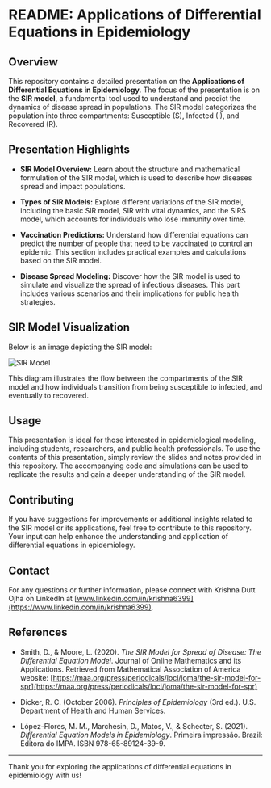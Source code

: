 # README: Applications of Differential Equations in Epidemiology

## Overview

This repository contains a detailed presentation on the **Applications of Differential Equations in Epidemiology**. The focus of the presentation is on the **SIR model**, a fundamental tool used to understand and predict the dynamics of disease spread in populations. The SIR model categorizes the population into three compartments: Susceptible (S), Infected (I), and Recovered (R).

## Presentation Highlights

- **SIR Model Overview:** Learn about the structure and mathematical formulation of the SIR model, which is used to describe how diseases spread and impact populations.
  
- **Types of SIR Models:** Explore different variations of the SIR model, including the basic SIR model, SIR with vital dynamics, and the SIRS model, which accounts for individuals who lose immunity over time.

- **Vaccination Predictions:** Understand how differential equations can predict the number of people that need to be vaccinated to control an epidemic. This section includes practical examples and calculations based on the SIR model.

- **Disease Spread Modeling:** Discover how the SIR model is used to simulate and visualize the spread of infectious diseases. This part includes various scenarios and their implications for public health strategies.

## SIR Model Visualization

Below is an image depicting the SIR model:

![SIR Model](https://drive.google.com/uc?export=view&id=1KVNADYO_l5uwjr0Ay2SsbpPtZZupZc7h)

This diagram illustrates the flow between the compartments of the SIR model and how individuals transition from being susceptible to infected, and eventually to recovered.

## Usage

This presentation is ideal for those interested in epidemiological modeling, including students, researchers, and public health professionals. To use the contents of this presentation, simply review the slides and notes provided in this repository. The accompanying code and simulations can be used to replicate the results and gain a deeper understanding of the SIR model.

## Contributing

If you have suggestions for improvements or additional insights related to the SIR model or its applications, feel free to contribute to this repository. Your input can help enhance the understanding and application of differential equations in epidemiology.

## Contact

For any questions or further information, please connect with Krishna Dutt Ojha on LinkedIn at [www.linkedin.com/in/krishna6399](https://www.linkedin.com/in/krishna6399).

## References

- Smith, D., & Moore, L. (2020). *The SIR Model for Spread of Disease: The Differential Equation Model*. Journal of Online Mathematics and its Applications. Retrieved from Mathematical Association of America website: [https://maa.org/press/periodicals/loci/joma/the-sir-model-for-spr](https://maa.org/press/periodicals/loci/joma/the-sir-model-for-spr)

- Dicker, R. C. (October 2006). *Principles of Epidemiology* (3rd ed.). U.S. Department of Health and Human Services.

- López-Flores, M. M., Marchesin, D., Matos, V., & Schecter, S. (2021). *Differential Equation Models in Epidemiology*. Primeira impressão. Brazil: Editora do IMPA. ISBN 978-65-89124-39-9.

---

Thank you for exploring the applications of differential equations in epidemiology with us!
